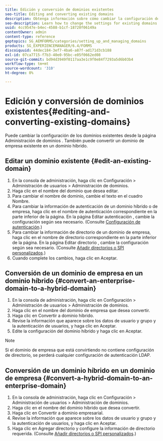 ```yaml
---
title: Edición y conversión de dominios existentes
seo-title: Editing and converting existing domains
description: Obtenga información sobre cómo cambiar la configuración de dominios existentes desde la página Administración de dominios . Convierta un dominio de empresa existente en un dominio híbrido o viceversa.
seo-description: Learn how to change the settings for existing domains from the Domain Management page. Convert an existing enterprise domain to a hybrid domain or vice versa.
uuid: 4cc9547e-b4ec-4588-b1cf-18720f06149a
contentOwner: admin
content-type: reference
geptopics: SG_AEMFORMS/categories/setting_up_and_managing_domains
products: SG_EXPERIENCEMANAGER/6.4/FORMS
discoiquuid: 44dec184-3ef7-4ba6-a87f-ad171d3cb188
exl-id: 07ca7715-f7b3-40e0-95bc-e05f0662ed08
source-git-commit: bd94d3949f0117aa3e1c9f0e84f7293a5d6b03b4
workflow-type: tm+mt
source-wordcount: '310'
ht-degree: 0%

---
```


# Edición y conversión de dominios existentes{#editing-and-converting-existing-domains}

Puede cambiar la configuración de los dominios existentes desde la página Administración de dominios . También puede convertir un dominio de empresa existente en un dominio híbrido.

## Editar un dominio existente {#edit-an-existing-domain}

1. En la consola de administración, haga clic en Configuración > Administración de usuarios > Administración de dominios.
1. Haga clic en el nombre del dominio que desea editar.
1. Para cambiar el nombre de dominio, cambie el texto en el cuadro Nombre.
1. Para cambiar la información de autenticación de un dominio híbrido o de empresa, haga clic en el nombre de autenticación correspondiente en la parte inferior de la página. En la página Editar autenticación , cambie la configuración según sea necesario. (Consulte [Configuración de autenticación](/help/forms/using/admin-help/configuring-authentication-providers.md#authentication-settings).)
1. Para cambiar la información de directorio de un dominio de empresa, haga clic en el nombre de directorio correspondiente en la parte inferior de la página. En la página Editar directorio , cambie la configuración según sea necesario. (Consulte [Añadir directorios o SPI personalizados](/help/forms/using/admin-help/configuring-directories.md#adding-directories-or-custom-spis).)
1. Cuando complete los cambios, haga clic en Aceptar.

## Conversión de un dominio de empresa en un dominio híbrido {#convert-an-enterprise-domain-to-a-hybrid-domain}

1. En la consola de administración, haga clic en Configuración > Administración de usuarios > Administración de dominios.
1. Haga clic en el nombre del dominio de empresa que desea convertir.
1. Haga clic en Convertir a dominio híbrido.
1. Revise la información que aparece sobre los datos de usuario y grupo y la autenticación de usuarios, y haga clic en Aceptar.
1. Edite la configuración del dominio híbrido y haga clic en Aceptar.

>[!NOTE]
>
>Si el dominio de empresa que está convirtiendo no contiene configuración de directorio, se perderá cualquier configuración de autenticación LDAP.

## Conversión de un dominio híbrido en un dominio de empresa {#convert-a-hybrid-domain-to-an-enterprise-domain}

1. En la consola de administración, haga clic en Configuración > Administración de usuarios > Administración de dominios.
1. Haga clic en el nombre del dominio híbrido que desea convertir.
1. Haga clic en Convertir a dominio empresarial.
1. Revise la información que aparece sobre los datos de usuario y grupo y la autenticación de usuarios, y haga clic en Aceptar.
1. Haga clic en Agregar directorio y configure la información de directorio requerida. (Consulte [Añadir directorios o SPI personalizados](/help/forms/using/admin-help/configuring-directories.md#adding-directories-or-custom-spis).)
